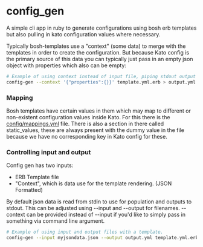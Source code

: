 # config_gen

A simple cli app in ruby to generate configurations using bosh erb templates
but also pulling in kato configuration values where necessary.

Typically bosh-templates use a "context" (some data) to merge with the templates
in order to create the configuration. But because Kato config is the primary
source of this data you can typically just pass in an empty json object with
properties which also can be empty:

```bash
# Example of using context instead of input file, piping stdout output to a file.
config-gen --context '{"properties":{}}' template.yml.erb > output.yml
```

### Mapping

Bosh templates have certain values in them which may map to different or
non-existent configuration values inside Kato. For this there is the
[config/mappings.yml](config/mappings.yml) file. There is also a section in there
called static_values, these are always present with the dummy value in the file
because we have no corresponding key in Kato config for these.

### Controlling input and output

Config gen has two inputs:

* ERB Template file
* "Context", which is data use for the template rendering. (JSON Formatted)

By default json data is read from stdin to use for population and
outputs to stdout. This can be adjusted using --input and --output for filenames.
--context can be provided instead of --input if you'd like to simply pass in
something via command line argument.

```bash
# Example of using input and output files with a template.
config-gen --input myjsondata.json --output output.yml template.yml.erb
```
